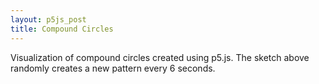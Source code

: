 ```yaml
---
layout: p5js_post
title: Compound Circles
---
```


<div id="sketchCanvas"></div>
<script src="scripts/compound_circles/sketch.js" type="text/javascript"></script>

Visualization of compound circles created using p5.js. The sketch above randomly creates a new pattern every 6 seconds.
